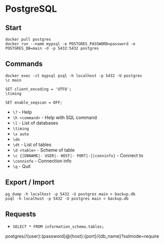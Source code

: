 # PostgreSQL
## Start
```
docker pull postgres
docker run --name mypsql -e POSTGRES_PASSWORD=password -e POSTGRES_DB=main -d -p 5432:5432 postgres
```

## Commands
```
docker exec -it mypsql psql -h localhost -p 5432 -U postgres
\c main
```

```
SET client_encoding = 'UTF8';
\timing
```

```
SET enable_seqscan = OFF;
```

* ` \? ` - Help
* ` \h <command> ` - Help with SQL command
* ` \l ` - List of databases
* ` \timing `
* ` \x auto `
* ` \dn `
* ` \dt ` - List of tables
* ` \d <table> ` - Scheme of table
* ` \c {[DBNAME|- USER|- HOST|- PORT|-]|conninfo} ` - Connect to
* ` \conninfo ` - Connection info
* ` \q ` - Quit

## Export / Import
```
pg_dump -h localhost -p 5432 -U postgres main > backup.db
psql -h localhost -p 5432 -U postgres main < backup.db
```

## Requests
* ` SELECT * FROM information_schema.tables; `


postgres//{user}:{password}@{host}:{port}/{db_name}?sslmode=require
